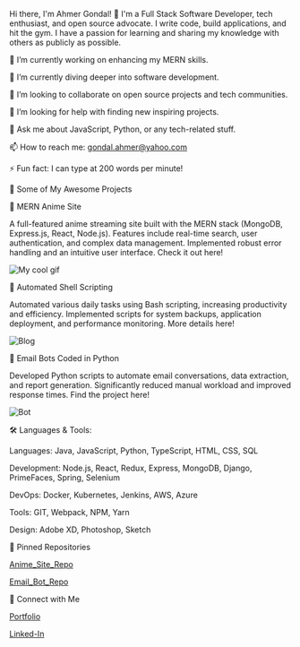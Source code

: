 Hi there, I'm Ahmer Gondal! 👋
I'm a Full Stack Software Developer, tech enthusiast, and open source advocate. I write code, build applications, and hit the gym. I have a passion for learning and sharing my knowledge with others as publicly as possible.

🔭 I’m currently working on enhancing my MERN skills.

🌱 I’m currently diving deeper into software development.

👯 I’m looking to collaborate on open source projects and tech communities.

🤔 I’m looking for help with finding new inspiring projects.

💬 Ask me about JavaScript, Python, or any tech-related stuff.

📫 How to reach me: gondal.ahmer@yahoo.com

⚡ Fun fact: I can type at 200 words per minute!

🚀 Some of My Awesome Projects



🌟 MERN Anime Site

A full-featured anime streaming site built with the MERN stack (MongoDB, Express.js, React, Node.js).
Features include real-time search, user authentication, and complex data management.
Implemented robust error handling and an intuitive user interface.
Check it out here!

![My cool gif](https://i.gyazo.com/dda1184d57ed0e949b797a7fe065b9b6.gif)


🌟 Automated Shell Scripting

Automated various daily tasks using Bash scripting, increasing productivity and efficiency.
Implemented scripts for system backups, application deployment, and performance monitoring.
More details here!

![Blog](https://i.gyazo.com/393eefc0656fb9748462baa1abea0f75.png)




🌟 Email Bots Coded in Python

Developed Python scripts to automate email conversations, data extraction, and report generation.
Significantly reduced manual workload and improved response times.
Find the project here!

![Bot](https://i.gyazo.com/4539b1e21c9edb5d0ae4eda851f74f37.png)



🛠️ Languages & Tools:

Languages: Java, JavaScript, Python, TypeScript, HTML, CSS, SQL

Development: Node.js, React, Redux, Express, MongoDB, Django, PrimeFaces, Spring, Selenium

DevOps: Docker, Kubernetes, Jenkins, AWS, Azure

Tools: GIT, Webpack, NPM, Yarn

Design: Adobe XD, Photoshop, Sketch



📌 Pinned Repositories

[Anime_Site_Repo](https://github.com/AhmerGo/Anime_Site_Go)

[Email_Bot_Repo](https://github.com/AhmerGo/Discord_Email_Bot)

🤝 Connect with Me

[Portfolio](ahmerg.com)

[Linked-In](https://www.linkedin.com/in/ahmer-gondal-0a360210b/)
